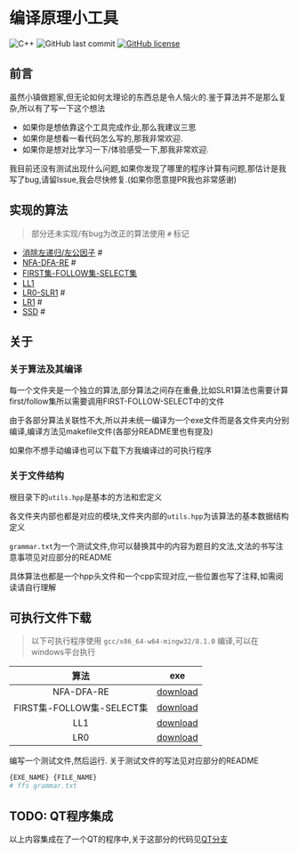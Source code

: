 # 编译原理小工具

![C++](https://img.shields.io/badge/C++-Solutions-blue.svg?style=flat&logo=c%2B%2B)
![GitHub last commit](https://img.shields.io/github/last-commit/luzhixing12345/compilation-principle-tools)
[![GitHub license](https://img.shields.io/github/license/luzhixing12345/compilation-principle-tools)](https://github.com/luzhixing12345/compilation-principle-tools/blob/main/LICENSE)

## 前言

虽然小镇做题家,但无论如何太理论的东西总是令人恼火的.鉴于算法并不是那么复杂,所以有了写一下这个想法

- 如果你是想依靠这个工具完成作业,那么我建议三思
- 如果你是想看一看代码怎么写的,那我非常欢迎.
- 如果你是想对比学习一下/体验感受一下,那我非常欢迎.

我目前还没有测试出现什么问题,如果你发现了哪里的程序计算有问题,那估计是我写了bug,请留Issue,我会尽快修复.(如果你愿意提PR我也非常感谢)

## 实现的算法

> 部分还未实现/有bug为改正的算法使用 `#` 标记

- [消除左递归/左公因子]() #
- [NFA-DFA-RE](NFA-DFA-RE/README.md) #
- [FIRST集-FOLLOW集-SELECT集](FIRST-FOLLOW-SELECT/README.md)
- [LL1](LL1/README.md)
- [LR0-SLR1](LR0-SLR1/README.md) #
- [LR1]() #
- [SSD]() #

## 关于

### 关于算法及其编译

每一个文件夹是一个独立的算法,部分算法之间存在重叠,比如SLR1算法也需要计算first/follow集所以需要调用FIRST-FOLLOW-SELECT中的文件

由于各部分算法关联性不大,所以并未统一编译为一个exe文件而是各文件夹内分别编译,编译方法见makefile文件(各部分README里也有提及)

如果你不想手动编译也可以下载下方我编译过的可执行程序

### 关于文件结构

根目录下的`utils.hpp`是基本的方法和宏定义

各文件夹内部也都是对应的模块,文件夹内部的`utils.hpp`为该算法的基本数据结构定义

`grammar.txt`为一个测试文件,你可以替换其中的内容为题目的文法,文法的书写注意事项见对应部分的README

具体算法也都是一个hpp头文件和一个cpp实现对应,一些位置也写了注释,如需阅读请自行理解

## 可执行文件下载

> 以下可执行程序使用 `gcc/x86_64-w64-mingw32/8.1.0` 编译,可以在windows平台执行

|算法|exe|
|:--:|:--:|
|NFA-DFA-RE|[download]()|
|FIRST集-FOLLOW集-SELECT集|[download](https://github.com/luzhixing12345/compilation-principle-tools/releases/download/v0.0.1/ffs.exe)|
|LL1|[download](https://github.com/luzhixing12345/compilation-principle-tools/releases/download/v0.0.1/ll1.exe)|
|LR0|[download]()|

编写一个测试文件,然后运行. 关于测试文件的写法见对应部分的README

```bash
{EXE_NAME} {FILE_NAME}
# ffs grammar.txt
```

## TODO: QT程序集成

以上内容集成在了一个QT的程序中,关于这部分的代码见[QT分支](https://github.com/luzhixing12345/compilation-principle-tools/tree/QT)

